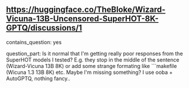 ## https://huggingface.co/TheBloke/Wizard-Vicuna-13B-Uncensored-SuperHOT-8K-GPTQ/discussions/1

contains_question: yes

question_part: Is it normal that I'm getting really poor responses from the SuperHOT models I tested? E.g. they stop in the middle of the sentence (Wizard-Vicuna 13B 8K) or add some strange formating like ```makefile (Wicuna 1.3 13B 8K) etc. Maybe I'm missing something? I use ooba + AutoGPTQ, nothing fancy..